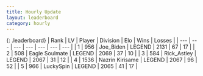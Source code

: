 ```yaml
---
title: Hourly Update
layout: leaderboard
category: hourly
---
```


{: .leaderboard}
| Rank | LV | Player | Division | Elo | Wins | Losses |
| --- | --- | --- | --- | --- | --- | --- |
| <span data-change="0">1</span> | 956 | <span title="ID: 353063">Joe_Biden</span> | LEGEND | <span data-change="18">2131</span> | <span data-change="6">67</span> | <span data-change="1">17</span> |
| <span data-change="0">2</span> | 508 | <span title="ID: 512212">Eagle Soulmate</span> | LEGEND | <span data-change="0">2069</span> | <span data-change="0">37</span> | <span data-change="0">10</span> |
| <span data-change="0">3</span> | 584 | <span title="ID: 466583">Rick_Astley</span> | LEGEND | <span data-change="0">2067</span> | <span data-change="0">31</span> | <span data-change="0">12</span> |
| <span data-change="0">4</span> | 1536 | <span title="ID: 315148">Nazrin Kirisame</span> | LEGEND | <span data-change="4">2067</span> | <span data-change="1">96</span> | <span data-change="0">52</span> |
| <span data-change="1">5</span> | 966 | <span title="ID: 498412">LuckySpin</span> | LEGEND | <span data-change="13">2065</span> | <span data-change="2">41</span> | <span data-change="0">17</span> |